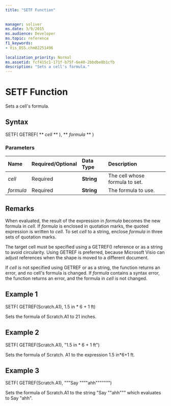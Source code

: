 ```yaml
---
title: "SETF Function"
 
 
manager: soliver
ms.date: 3/9/2015
ms.audience: Developer
ms.topic: reference
f1_keywords:
- Vis_DSS.chm82251496
 
localization_priority: Normal
ms.assetid: fcf415c1-171f-b75f-6e40-2bbdbe8b1cfb
description: "Sets a cell's formula."
---
```


# SETF Function

Sets a cell's formula. 
  
## Syntax

SETF( GETREF( ** *cell* ** ), ** *formula* ** ) 
  
### Parameters

|**Name**|**Required/Optional**|**Data Type**|**Description**|
|:-----|:-----|:-----|:-----|
| _cell_ <br/> |Required  <br/> |**String** <br/> |The cell whose formula to set.  <br/> |
| _formula_ <br/> |Required  <br/> |**String** <br/> |The formula to use.  <br/> |
   
## Remarks

When evaluated, the result of the expression in  _formula_ becomes the new formula in  _cell_. If  _formula_ is enclosed in quotation marks, the quoted expression is written to  _cell_. To set  _cell_ to a string, enclose  _formula_ in three sets of quotation marks. 
  
The target cell must be specified using a GETREF() reference or as a string to avoid circularity. Using GETREF is preferred, because Microsoft Visio can adjust references when the shape is moved to a different document.
  
If  _cell_ is not specified using GETREF or as a string, the function returns an error, and no cell's formula is changed. If  _formula_ contains a syntax error, the function returns an error, and the formula in  _cell_ is not changed. 
  
## Example 1

SETF( GETREF(Scratch.A1), 1.5 in \* 6 + 1 ft)
  
Sets the formula of Scratch.A1 to 21 inches.
  
## Example 2

SETF( GETREF(Scratch.A1), "1.5 in \* 6 + 1 ft")
  
Sets the formula of Scratch. A1 to the expression 1.5 in\*6+1 ft.
  
## Example 3

SETF( GETREF(Scratch.A1), """Say """"ahh""""""")
  
Sets the formula of Scratch.A1 to the string "Say ""ahh""" which evaluates to Say "ahh".
  

